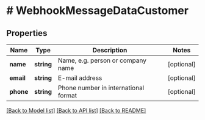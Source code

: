 # # WebhookMessageDataCustomer

## Properties

Name | Type | Description | Notes
------------ | ------------- | ------------- | -------------
**name** | **string** | Name, e.g. person or company name | [optional]
**email** | **string** | E-mail address | [optional]
**phone** | **string** | Phone number in international format | [optional]

[[Back to Model list]](../../README.md#models) [[Back to API list]](../../README.md#endpoints) [[Back to README]](../../README.md)
